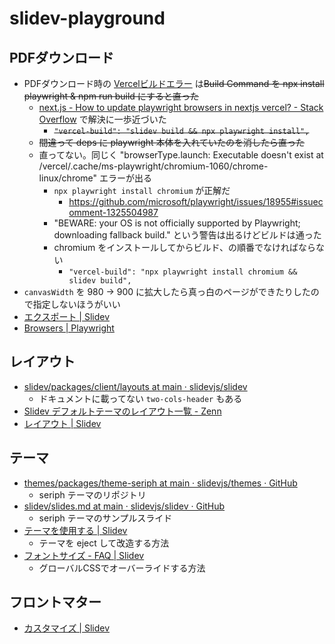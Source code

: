 # slidev-playground

## PDFダウンロード

- PDFダウンロード時の [Vercelビルドエラー](https://vercel.com/kyonenya/slidev-playground/Dn8LXsJSL3ruKGowrEGbKCxwcraK) は~~Build Command を npx install playwright & npm run build にすると直った~~
  - [next.js - How to update playwright browsers in nextjs vercel? - Stack Overflow](https://stackoverflow.com/questions/73325159/how-to-update-playwright-browsers-in-nextjs-vercel) で解決に一歩近づいた
    - ~~`"vercel-build": "slidev build && npx playwright install",`~~
  - ~~間違って deps に playwright 本体を入れていたのを消したら直った~~
  - 直ってない。同じく "browserType.launch: Executable doesn't exist at /vercel/.cache/ms-playwright/chromium-1060/chrome-linux/chrome" エラーが出る
    - `npx playwright install chromium` が正解だ
      - https://github.com/microsoft/playwright/issues/18955#issuecomment-1325504987
    - "BEWARE: your OS is not officially supported by Playwright; downloading fallback build." という警告は出るけどビルドは通った
    - chromium をインストールしてからビルド、の順番でなければならない
	    - `"vercel-build": "npx playwright install chromium && slidev build",`
- `canvasWidth` を 980 -> 900 に拡大したら真っ白のページができたりしたので指定しないほうがいい
- [エクスポート | Slidev](https://ja.sli.dev/guide/exporting.html)
- [Browsers | Playwright](https://playwright.dev/docs/browsers#install-system-dependencies)

## レイアウト

- [slidev/packages/client/layouts at  main · slidevjs/slidev](https://github.com/slidevjs/slidev/tree/main/packages/client/layouts)
  - ドキュメントに載ってない `two-cols-header` もある
- [Slidev デフォルトテーマのレイアウト一覧 - Zenn](https://zenn.dev/rinc5/articles/b7dc7a3b0bbd30)
- [レイアウト | Slidev](https://ja.sli.dev/builtin/layouts.html#image)

## テーマ

- [themes/packages/theme-seriph at main · slidevjs/themes · GitHub](https://github.com/slidevjs/themes/tree/main/packages/theme-seriph)
  - seriph テーマのリポジトリ
- [slidev/slides.md at main · slidevjs/slidev · GitHub](https://github.com/slidevjs/slidev/blob/main/demo/starter/slides.md)
  - seriph テーマのサンプルスライド
- [テーマを使用する | Slidev](https://ja.sli.dev/themes/use.html)
  - テーマを eject して改造する方法
- [フォントサイズ - FAQ | Slidev](https://ja.sli.dev/guide/faq.html#%E3%83%9D%E3%82%B8%E3%82%B7%E3%83%A7%E3%83%8B%E3%83%B3%E3%82%B0)
  - グローバルCSSでオーバーライドする方法

## フロントマター

- [カスタマイズ | Slidev](https://ja.sli.dev/custom/#%E3%83%95%E3%83%AD%E3%83%B3%E3%83%88%E3%83%9E%E3%82%BF%E3%83%BC%E3%81%AE%E8%A8%AD%E5%AE%9A)
